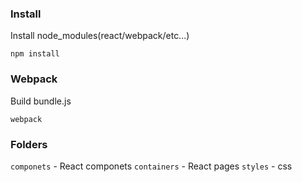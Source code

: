 ### Install
Install node_modules(react/webpack/etc...)

```
npm install
```

### Webpack

Build bundle.js

```
webpack
```

### Folders

`componets` - React componets
`containers` - React pages
`styles` - css
